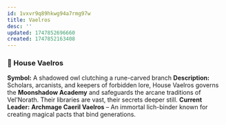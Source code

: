 ```yaml
---
id: 1vxvr9q89hkwg94a7rmg97w
title: Vaelros
desc: ''
updated: 1747852696660
created: 1747852163408
---
```

### 🦉 House Vaelros

**Symbol:** A shadowed owl clutching a rune-carved branch
**Description:** Scholars, arcanists, and keepers of forbidden lore, House Vaelros governs the **Moonshadow Academy** and safeguards the arcane traditions of Vel’Norath. Their libraries are vast, their secrets deeper still.
**Current Leader:** **Archmage Caeril Vaelros** – An immortal lich-binder known for creating magical pacts that bind generations.